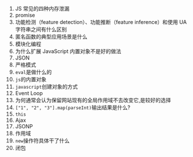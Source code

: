 1. JS 常见的四种内存泄漏
2. promise
3. 功能检测（feature detection）、功能推断（feature inference）和使用 UA 字符串之间有什么区别
4. 匿名函数的典型应用场景是什么
5. 模块化编程
6. 为什么扩展 JavaScript 内置对象不是好的做法
7. JSON
8. 严格模式
9. `eval`是做什么的
10. `js`的内置对象
11. `javascript`创建对象的方式
12. Event Loop
13. 为何通常会认为保留网站现有的全局作用域不去改变它,是较好的选择
14. `["1", "2", "3"].map(parseInt)`输出结果是什么?
15. `this`
16. Ajax
17. JSONP
18. 作用域
19. `new`操作符具体干了什么
20. 闭包
